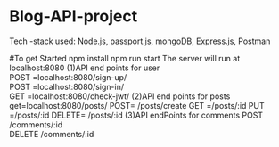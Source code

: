 # Blog-API-project
Tech -stack used:
Node.js, passport.js, mongoDB, Express.js, Postman

#To get Started
npm install
npm run start
The server will run at localhost:8080
(1)API end points for user	
POST	=localhost:8080/sign-up/	
POST	=localhost:8080/sign-in/	
GET	=localhost:8080/check-jwt/
(2)API end points for posts
get=localhost:8080/posts/
POST=	/posts/create
GET	=/posts/:id	
PUT	=/posts/:id	
DELETE=	/posts/:id
(3)API endPoints for comments
POST	/comments/:id	
DELETE	/comments/:id
